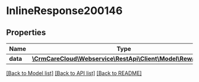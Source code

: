 # InlineResponse200146

## Properties
Name | Type | Description | Notes
------------ | ------------- | ------------- | -------------
**data** | [**\CrmCareCloud\Webservice\RestApi\Client\Model\RewardType**](RewardType.md) |  | [optional] 

[[Back to Model list]](../../README.md#documentation-for-models) [[Back to API list]](../../README.md#documentation-for-api-endpoints) [[Back to README]](../../README.md)

